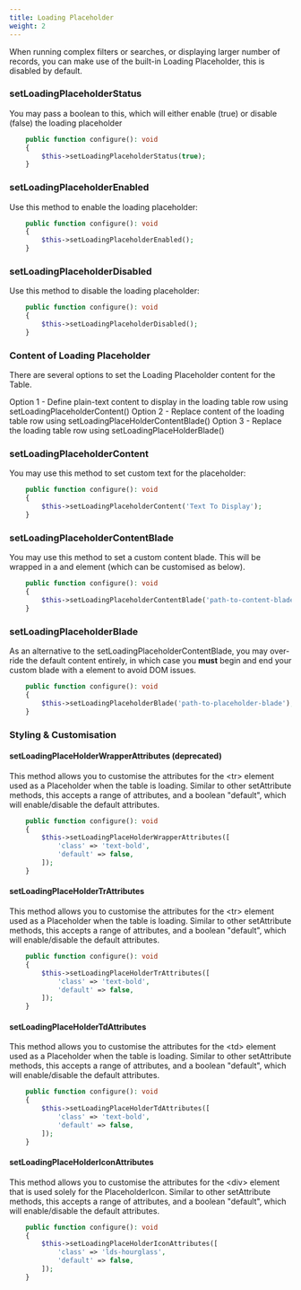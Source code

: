 ```yaml
---
title: Loading Placeholder
weight: 2
---
```


When running complex filters or searches, or displaying larger number of records, you can make use of the built-in Loading Placeholder, this is disabled by default.

### setLoadingPlaceholderStatus
You may pass a boolean to this, which will either enable (true) or disable (false) the loading placeholder

```php
    public function configure(): void
    {
        $this->setLoadingPlaceholderStatus(true);
    }
```

### setLoadingPlaceholderEnabled

Use this method to enable the loading placeholder:

```php
    public function configure(): void
    {
        $this->setLoadingPlaceholderEnabled();
    }
```

### setLoadingPlaceholderDisabled

Use this method to disable the loading placeholder:

```php
    public function configure(): void
    {
        $this->setLoadingPlaceholderDisabled();
    }
```

### Content of Loading Placeholder

There are several options to set the Loading Placeholder content for the Table.

Option 1 - Define plain-text content to display in the loading table row using setLoadingPlaceholderContent()
Option 2 - Replace content of the loading table row using setLoadingPlaceHolderContentBlade()
Option 3 - Replace the loading table row using setLoadingPlaceHolderBlade()

### setLoadingPlaceholderContent

You may use this method to set custom text for the placeholder:

```php
    public function configure(): void
    {
        $this->setLoadingPlaceholderContent('Text To Display');
    }
```

### setLoadingPlaceholderContentBlade

You may use this method to set a custom content blade.  This will be wrapped in a <tr> and <td> element (which can be customised as below).

```php
    public function configure(): void
    {
        $this->setLoadingPlaceholderContentBlade('path-to-content-blade');
    }
```

### setLoadingPlaceholderBlade

As an alternative to the setLoadingPlaceholderContentBlade, you may over-ride the default content entirely, in which case you **must** begin and end your custom blade with a <tr></tr> element to avoid DOM issues.

```php
    public function configure(): void
    {
        $this->setLoadingPlaceholderBlade('path-to-placeholder-blade');
    }
```

### Styling & Customisation

#### setLoadingPlaceHolderWrapperAttributes (deprecated)

This method allows you to customise the attributes for the &lt;tr&gt; element used as a Placeholder when the table is loading.  Similar to other setAttribute methods, this accepts a range of attributes, and a boolean "default", which will enable/disable the default attributes.

```php
    public function configure(): void
    {
        $this->setLoadingPlaceHolderWrapperAttributes([
            'class' => 'text-bold',
            'default' => false,
        ]);
    }

```

#### setLoadingPlaceHolderTrAttributes
This method allows you to customise the attributes for the &lt;tr&gt; element used as a Placeholder when the table is loading.  Similar to other setAttribute methods, this accepts a range of attributes, and a boolean "default", which will enable/disable the default attributes.
```php
    public function configure(): void
    {
        $this->setLoadingPlaceHolderTrAttributes([
            'class' => 'text-bold',
            'default' => false,
        ]);
    }

```

#### setLoadingPlaceHolderTdAttributes
This method allows you to customise the attributes for the &lt;td&gt; element used as a Placeholder when the table is loading.  Similar to other setAttribute methods, this accepts a range of attributes, and a boolean "default", which will enable/disable the default attributes.
```php
    public function configure(): void
    {
        $this->setLoadingPlaceHolderTdAttributes([
            'class' => 'text-bold',
            'default' => false,
        ]);
    }

```

#### setLoadingPlaceHolderIconAttributes

This method allows you to customise the attributes for the &lt;div&gt; element that is used solely for the PlaceholderIcon.  Similar to other setAttribute methods, this accepts a range of attributes, and a boolean "default", which will enable/disable the default attributes.

```php
    public function configure(): void
    {
        $this->setLoadingPlaceHolderIconAttributes([
            'class' => 'lds-hourglass',
            'default' => false,
        ]);
    }

```


